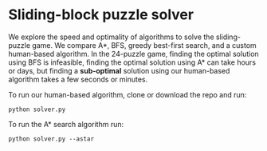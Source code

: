 # Sliding-block puzzle solver
We explore the speed and optimality of algorithms to solve the sliding-puzzle game. We compare A*, BFS, greedy best-first search, and a custom human-based algorithm. In the 24-puzzle game, finding the optimal solution using BFS is infeasible, finding the optimal solution using A* can take hours or days, but finding a **sub-optimal** solution using our human-based algorithm takes a few seconds or minutes.

To run our human-based algorithm, clone or download the repo and run:
```
python solver.py
```
To run the A* search algorithm run:
```
python solver.py --astar
```
